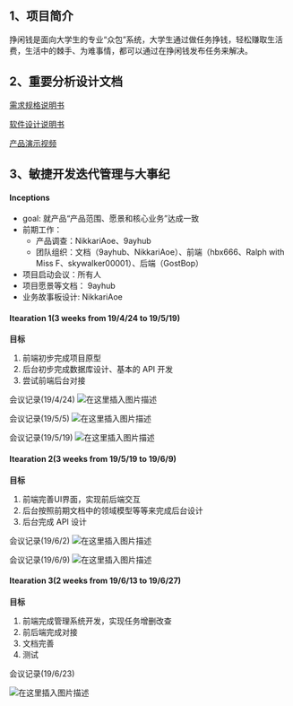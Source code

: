 ﻿## 1、项目简介
挣闲钱是面向大学生的专业“众包”系统，大学生通过做任务挣钱，轻松赚取生活费，生活中的棘手、为难事情，都可以通过在挣闲钱发布任务来解决。

## 2、重要分析设计文档
[需求规格说明书](https://github.com/sysu620/sysu620/blob/master/%E9%9C%80%E6%B1%82%E8%A7%84%E6%A0%BC%E8%AF%B4%E6%98%8E%E4%B9%A6%E7%9B%B8%E5%85%B3%E6%96%87%E6%A1%A3/SRS.md)

[软件设计说明书](https://github.com/sysu620/sysu620/blob/master/Design/README.md)

[产品演示视频]()



## 3、敏捷开发迭代管理与大事纪
#### Inceptions
- goal: 就产品“产品范围、愿景和核心业务”达成一致
- 前期工作：
	- 产品调查：NikkariAoe、9ayhub
	- 团队组织：文档（9ayhub、NikkariAoe）、前端（hbx666、Ralph with Miss F、skywalker00001）、后端（GostBop）
- 项目启动会议：所有人
- 项目愿景等文档： 9ayhub
- 业务故事板设计: NikkariAoe

#### Itearation 1(3 weeks from 19/4/24 to 19/5/19)
**目标**

1. 前端初步完成项目原型
2. 后台初步完成数据库设计、基本的 API 开发
3. 尝试前端后台对接


会议记录(19/4/24)
![在这里插入图片描述](https://github.com/sysu620/sysu620/blob/master/meeting_records/%E4%BC%9A%E8%AE%AE%E8%AE%B0%E5%BD%95week2.png?raw=true)

会议记录(19/5/5)
![在这里插入图片描述](https://github.com/sysu620/sysu620/blob/master/meeting_records/%E5%B0%8F%E7%BB%84%E4%BC%9A%E8%AE%AE3%EF%BC%882019.5.5%EF%BC%89.png?raw=true)

会议记录(19/5/19)
![在这里插入图片描述](https://github.com/sysu620/sysu620/blob/master/meeting_records/2019.5.19.png?raw=true)


#### Itearation 2(3 weeks from 19/5/19 to 19/6/9)
**目标**
1. 前端完善UI界面，实现前后端交互
2. 后台按照前期文档中的领域模型等等来完成后台设计
3. 后台完成 API 设计

会议记录(19/6/2)
![在这里插入图片描述](https://github.com/sysu620/sysu620/blob/master/meeting_records/2019.6.2.png?raw=true)

会议记录(19/6/9)
![在这里插入图片描述](https://github.com/sysu620/sysu620/blob/master/meeting_records/2019.6.9.png?raw=true)



#### Itearation 3(2 weeks from 19/6/13 to 19/6/27)
**目标**
1. 前端完成管理系统开发，实现任务增删改查
2. 前后端完成对接
3. 文档完善
4.  测试


会议记录(19/6/23)

![在这里插入图片描述](https://github.com/sysu620/sysu620/blob/master/meeting_records/2019.6.23.png?raw=true)


